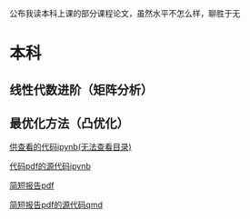 公布我读本科上课的部分课程论文，虽然水平不怎么样，聊胜于无

# 本科

## 线性代数进阶（矩阵分析）

## 最优化方法（凸优化）

[供查看的代码ipynb(无法查看目录)](https://nbviewer.org/github/Cynthian-pshds/course-paper/blob/main/optimization/code.ipynb)

[代码pdf的源代码ipynb](https://nbviewer.org/github/Cynthian-pshds/course-paper/blob/main/optimization/code-source/code.ipynb)

[简短报告pdf](https://nbviewer.org/github/Cynthian-pshds/course-paper/blob/main/optimization/short-report.pdf)

[简短报告pdf的源代码qmd](https://github.com/Cynthian-pshds/course-paper/blob/main/optimization/short-report-source/short-report.qmd)

